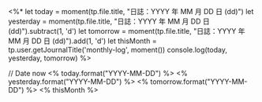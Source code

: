 
<%*
let today = moment(tp.file.title, "日誌：YYYY 年 MM 月 DD 日 (dd)")
let yesterday = moment(tp.file.title, "日誌：YYYY 年 MM 月 DD 日 (dd)").subtract(1, 'd')
let tomorrow = moment(tp.file.title, "日誌：YYYY 年 MM 月 DD 日 (dd)").add(1, 'd')
let thisMonth = tp.user.getJournalTitle('monthly-log', moment())
console.log(today, yesterday, tomorrow)
%>

// Date now
<% today.format("YYYY-MM-DD") %>
<% yesterday.format("YYYY-MM-DD") %>
<% tomorrow.format("YYYY-MM-DD") %>
<% thisMonth %>